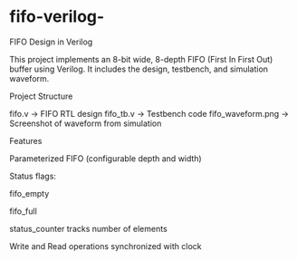 # fifo-verilog-
FIFO Design in Verilog

This project implements an 8-bit wide, 8-depth FIFO (First In First Out) buffer using Verilog.
It includes the design, testbench, and simulation waveform.

Project Structure

fifo.v → FIFO RTL design
fifo_tb.v → Testbench code
fifo_waveform.png → Screenshot of waveform from simulation

Features

Parameterized FIFO (configurable depth and width)

Status flags:

fifo_empty

fifo_full

status_counter tracks number of elements

Write and Read operations synchronized with clock
